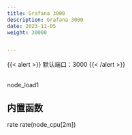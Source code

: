 ```yaml
---
title: Grafana 3000
description: Grafana 3000
date: 2023-11-05
weight: 30000


---
```

{{< alert >}}
默认端口：3000
{{< /alert >}}

##



node_load1





## 内置函数

rate rate(node_cpu[2m])















